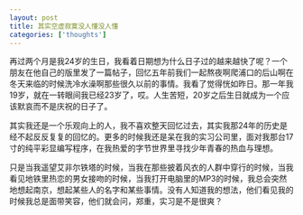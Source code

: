 ```yaml
---
layout: post
title: 其实空虚寂寞没人懂没人懂
categories: ['thoughts']
---
```



再过两个月是我24岁的生日，我看着日期想为什么日子过的越来越快了呢？一个朋友在他自己的版里发了一篇帖子，回忆五年前我们一起熬夜啊爬浦口的后山啊在冬天来临的时候洗冷水澡啊那些很久以前的事情。我看了觉得恍如昨日。那一年我19岁，就在一转眼间我已经23岁了，哎。人生苦短，20岁之后生日就成为一个应该默哀而不是庆祝的日子了。

其实我还是一个乐观向上的人，我不喜欢整天回忆过去，其实我那24年的历史是经不起反反复复的回忆的。更多的时候我还是呆在我的实习公司里，面对我那台17寸的纯平彩显编写程序，在我热爱的字节世界里寻找少年青春的热血与理想。

只是当我遥望艾非尔铁塔的时候，当我在那些披着风衣的人群中穿行的时候，当我看见地铁里热恋的男女接吻的时候，当我打开电脑里的MP3的时候，我总会突然地想起南京，想起某些人的名字和某些事情。没有人知道我的想法，他们看见我的时候我总是面带笑容，他们就会问，郑重，实习是不是很爽？

